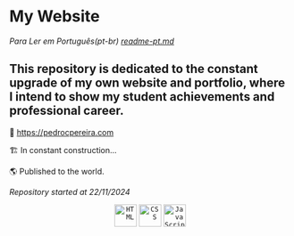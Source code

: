 # **My Website**
*Para Ler em Português(pt-br)   [readme-pt.md](readme-pt.md)*
## This repository is dedicated to the constant upgrade of my own website and portfolio, where I intend to show my student achievements and professional career.

🔗 https://pedrocpereira.com

🏗 In constant construction...

🌎 Published to the world.

*Repository started at 22/11/2024*

<div align="center">
	<code><img width="40" src="https://user-images.githubusercontent.com/25181517/192158954-f88b5814-d510-4564-b285-dff7d6400dad.png" alt="HTML" title="HTML"/></code>
	<code><img width="40" src="https://user-images.githubusercontent.com/25181517/183898674-75a4a1b1-f960-4ea9-abcb-637170a00a75.png" alt="CSS" title="CSS"/></code>
	<code><img width="40" src="https://user-images.githubusercontent.com/25181517/117447155-6a868a00-af3d-11eb-9cfe-245df15c9f3f.png" alt="JavaScript" title="JavaScript"/></code>
</div>
